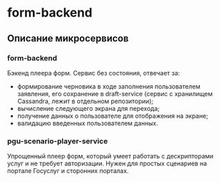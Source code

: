 # form-backend

## Описание микросервисов

### form-backend
Бэкенд плеера форм. Сервис без состояния, отвечает за:
- формирование черновика в ходе заполнения пользователем заявления, его сохранение в draft-service (сервис с хранилищем Cassandra, лежит в отдельном репозитории);
- вычисление следующего экрана для перехода;
- получение данных о пользователе для отображения на экране;
- валидацию введенных пользователем данных.


### pgu-scenario-player-service
Упрощенный плеер форм, который умеет работать с дескрипторами услуг и не требует авторизации. Нужен для простых сценариев на портале Госуслуг и сторонних порталах.
